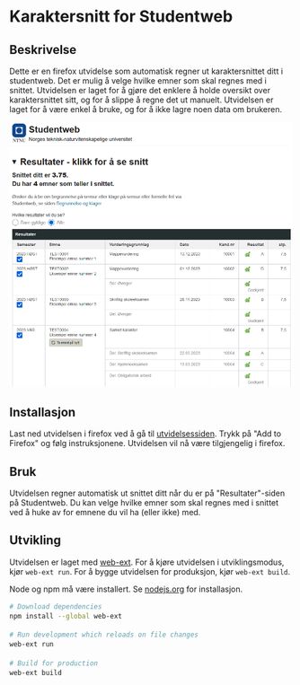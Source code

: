 # Karaktersnitt for Studentweb

## Beskrivelse

Dette er en firefox utvidelse som automatisk regner ut karaktersnittet ditt i studentweb. Det er mulig å velge hvilke emner som skal regnes med i snittet. Utvidelsen er laget for å gjøre det enklere å holde oversikt over karaktersnittet sitt, og for å slippe å regne det ut manuelt. Utvidelsen er laget for å være enkel å bruke, og for å ikke lagre noen data om brukeren.

![Eksempel karakterer](assets/image.png)

## Installasjon

Last ned utvidelsen i firefox ved å gå til [utvidelsessiden](https://addons.mozilla.org/addon/karaktersnitt-for-studentweb/). Trykk på "Add to Firefox" og følg instruksjonene. Utvidelsen vil nå være tilgjengelig i firefox.

## Bruk

Utvidelsen regner automatisk ut snittet ditt når du er på "Resultater"-siden på Studentweb. Du kan velge hvilke emner som skal regnes med i snittet ved å huke av for emnene du vil ha (eller ikke) med.

## Utvikling

Utvidelsen er laget med [web-ext](https://developer.mozilla.org/en-US/docs/Mozilla/Add-ons/WebExtensions/Getting_started_with_web-ext). For å kjøre utvidelsen i utviklingsmodus, kjør `web-ext run`. For å bygge utvidelsen for produksjon, kjør `web-ext build`.

Node og npm må være installert. Se [nodejs.org](https://nodejs.org/en/download) for installasjon.

```sh
# Download dependencies
npm install --global web-ext

# Run development which reloads on file changes
web-ext run

# Build for production
web-ext build
```
